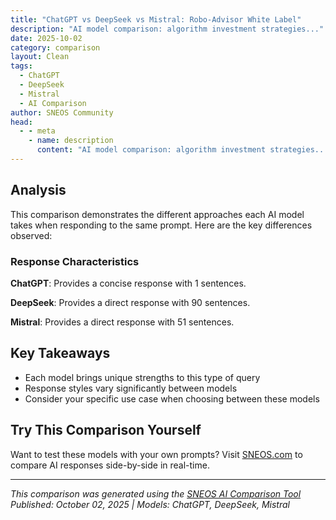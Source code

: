 ```yaml
---
title: "ChatGPT vs DeepSeek vs Mistral: Robo-Advisor White Label"
description: "AI model comparison: algorithm investment strategies..."
date: 2025-10-02
category: comparison
layout: Clean
tags:
  - ChatGPT
  - DeepSeek
  - Mistral
  - AI Comparison
author: SNEOS Community
head:
  - - meta
    - name: description
      content: "AI model comparison: algorithm investment strategies..."
---
```


<ChatComparison
  title="ChatGPT vs DeepSeek vs Mistral: Robo-Advisor White Label"
  prompt="algorithm investment strategies"
  :responses='{
    "ChatGPT": "Error calling OpenAI API.",
    "DeepSeek": "Of course. This is a fascinating and complex topic. Algorithmic investment strategies represent the cutting edge of modern finance, where computer programs execute pre-defined rules to make trading decisions.\n\nLet\u0027s break this down into a clear framework:\n\n1.  **What are Algorithmic Investment Strategies?**\n2.  **Core Components of an Algo Strategy**\n3.  **Major Categories of Strategies (with examples)**\n4.  **The Development Process**\n5.  **Risks and Challenges**\n\n---\n\n### 1. What are Algorithmic Investment Strategies?\n\nAn algorithmic investment strategy is a set of rules and instructions, formalized into computer code, that automates the process of buying and selling financial assets (stocks, bonds, currencies, etc.). The goal is to remove human emotion and bias, increase execution speed, and systematically exploit market opportunities 24/7.\n\n**Key Idea:** It\u0027s not about a single \u0022magic formula,\u0022 but a systematic process for making decisions.\n\n---\n\n### 2. Core Components of an Algo Strategy\n\nAny robust algorithmic strategy consists of these parts:\n\n*   **Signal/Alpha Generation:** The \u0022idea.\u0022 What is the predictive rule?\n    *   *Example:* \u0022Buy when the 50-day moving average crosses above the 200-day moving average.\u0022\n*   **Risk Management:** Rules to limit losses.\n    *   *Example:* \u0022Never let a position lose more than 2% of the total portfolio value.\u0022 or \u0022Diversify across at least 20 uncorrelated assets.\u0022\n*   **Execution Logic:** How to place the trades to minimize cost and market impact.\n    *   *Example:* \u0022Break a large order into 100 smaller chunks and execute them over 4 hours using a VWAP (Volume-Weighted Average Price) algorithm.\u0022\n*   **Portfolio Construction:** How to allocate capital among the different signals/assets.\n    *   *Example:* \u0022Use a risk-parity model to ensure all assets contribute equally to portfolio risk.\u0022\n\n---\n\n### 3. Major Categories of Strategies\n\nWe can group strategies by their time horizon and underlying logic.\n\n#### A. High-Frequency Trading (HFT) - (Microseconds to Seconds)\n*   **Goal:** Exploit tiny inefficiencies and speed advantages.\n*   **Examples:**\n    *   **Market Making:** Continuously quote both buy and sell prices to earn the bid-ask spread.\n    *   **Arbitrage:** Simultaneously buying and selling identical assets on different exchanges to profit from minute price differences (e.g., Bitcoin on Coinbase vs. Binance).\n    *   **Latency Arbitrage:** Using ultra-fast data feeds and execution to react to market events before slower participants.\n\n#### B. Statistical Arbitrage \u0026 Mean Reversion - (Days to Weeks)\n*   **Goal:** Exploit the idea that prices will revert to a historical or statistical average.\n*   **Examples:**\n    *   **Pairs Trading:** Find two highly correlated stocks (e.g., Coca-Cola and Pepsi). When their price ratio diverges from its historical norm, short the outperformer and buy the underperformer, betting on the gap closing.\n    *   **Index Arbitrage:** Exploit price differences between a stock index futures contract and the underlying stocks in the index.\n\n#### C. Trend Following / Momentum - (Weeks to Months)\n*   **Goal:** \u0022The trend is your friend.\u0022 Identify and ride established market trends.\n*   **Examples:**\n    *   **Moving Average Crossover:** As mentioned above, buy when a short-term MA crosses above a long-term MA; sell (or short) when it crosses below.\n    *   **Time Series Momentum (TSMOM):** Go long assets that have positive returns over the past 3-12 months and short assets with negative returns over the same period.\n\n#### D. Factor Investing / Smart Beta - (Long-Term)\n*   **Goal:** Systematically tilt a portfolio towards factors that have historically provided excess returns.\n*   **Examples:**\n    *   **Value:** Buying stocks with low P/E or P/B ratios.\n    *   **Momentum:** Buying stocks that have performed well recently.\n    *   **Quality:** Buying stocks with high profitability, stable earnings, and low debt.\n    *   **Low Volatility:** Buying the least volatile stocks, which have historically outperformed on a risk-adjusted basis.\n\n#### E. Machine Learning (ML) \u0026 AI Strategies - (All Horizons)\nThis is not a separate category but a toolset that enhances the others.\n*   **Goal:** Use ML models to discover complex, non-linear patterns in data that are invisible to traditional statistics.\n*   **Examples:**\n    *   **Random Forests / Gradient Boosting:** Using a vast array of fundamental and market data to predict stock returns for the next day.\n    *   **Natural Language Processing (NLP):** Analyzing news articles, social media, and earnings call transcripts to gauge market sentiment and trade on it.\n    *   **Reinforcement Learning (RL):** Training an agent to learn an optimal trading policy through trial and error in a simulated market environment.\n\n---\n\n### 4. The Development Process (\u0022The Algo Stack\u0022)\n\nCreating a strategy is a rigorous, iterative process:\n\n1.  **Idea \u0026 Hypothesis:** Start with a testable financial theory.\n2.  **Data Acquisition:** Gather clean, reliable historical data (price, volume, fundamentals, alternative data).\n3.  **Backtesting:** Simulate how the strategy would have performed historically.\n    *   **Crucial Caveat:** Beware of **overfitting**! A strategy that looks perfect in the past will almost certainly fail in the future.\n4.  **Paper Trading:** Run the algorithm live with simulated money to see how it handles real-market data feeds and execution.\n5.  **Live Execution:** Deploy with real capital, starting with a very small amount.\n6.  **Monitoring \u0026 Refinement:** Continuously monitor performance for \u0022strategy decay\u0022 and adjust risk parameters. The market is dynamic, and what worked yesterday may not work tomorrow.\n\n---\n\n### 5. Risks and Challenges\n\n*   **Overfitting / Data Snooping:** The biggest pitfall. Creating a model that perfectly explains past noise but has no predictive power for the future.\n*   **Strategy Decay:** As more participants discover and use a strategy, its profitability diminishes.\n*   **Black Swan Events:** Extreme, unforeseen events (e.g., the 2008 crisis, COVID-19 crash) can break historical correlations and cause massive losses.\n*   **Technical Failures:** Network latency, software bugs, exchange outages. A \u0022fat finger\u0022 bug can be catastrophic.\n*   **Regulatory Risk:** Regulations can change, outlawing or restricting certain strategies.\n*   **Market Impact:** For large funds, the act of trading itself can move the market against them.\n\n### Getting Started (for a retail investor)\n\nYou don\u0027t need to be a Wall Street quant to experiment. Platforms like **QuantConnect**, **Zipline (by QuantRocket)**, and **Interactive Brokers** offer accessible backtesting and execution environments. Start with simple, logical ideas, and always prioritize understanding the risk over chasing returns.",
    "Mistral": "Investment strategies can be quite complex and varied, but algorithms can play a significant role in automating and optimizing these strategies. Here are some common algorithmic investment strategies:\n\n### 1. **Mean Reversion**\n- **Concept**: Assets that deviate from their historical average price will eventually revert to the mean.\n- **Algorithm**: Identify assets that are significantly above or below their historical average and place trades to capitalize on the expected reversion.\n\n### 2. **Momentum Trading**\n- **Concept**: Assets that are trending in a particular direction will continue to do so for some time.\n- **Algorithm**: Use technical indicators like moving averages, RSI (Relative Strength Index), and MACD (Moving Average Convergence Divergence) to identify trends and place trades accordingly.\n\n### 3. **Arbitrage**\n- **Concept**: Exploit price differences of identical or similar financial instruments on different markets or in different forms.\n- **Algorithm**: Identify and execute trades to profit from these price discrepancies. Examples include statistical arbitrage and merger arbitrage.\n\n### 4. **Statistical Arbitrage**\n- **Concept**: Use statistical models to identify mispriced securities.\n- **Algorithm**: Employ statistical techniques to find and exploit pricing inefficiencies, often involving pairs trading or mean reversion strategies.\n\n### 5. **Machine Learning**\n- **Concept**: Use machine learning models to predict market movements.\n- **Algorithm**: Train models on historical data to identify patterns and make predictions. Techniques include neural networks, decision trees, and reinforcement learning.\n\n### 6. **High-Frequency Trading (HFT)**\n- **Concept**: Execute a large number of trades in fractions of a second to capitalize on small price discrepancies.\n- **Algorithm**: Develop ultra-low latency algorithms to place and cancel orders rapidly, often using co-location and direct market access.\n\n### 7. **Value Investing**\n- **Concept**: Invest in undervalued assets with the expectation that the market will eventually recognize their true value.\n- **Algorithm**: Use fundamental analysis to identify undervalued stocks based on metrics like P/E ratio, book value, and earnings growth.\n\n### 8. **Trend Following**\n- **Concept**: Follow the overall trend of the market or a specific asset.\n- **Algorithm**: Use moving averages and other trend indicators to identify and follow trends, placing trades in the direction of the trend.\n\n### 9. **Sentiment Analysis**\n- **Concept**: Analyze market sentiment to predict price movements.\n- **Algorithm**: Use natural language processing (NLP) to analyze news articles, social media, and other text data to gauge market sentiment and make trading decisions.\n\n### 10. **Portfolio Optimization**\n- **Concept**: Optimize the allocation of assets in a portfolio to maximize returns while minimizing risk.\n- **Algorithm**: Use techniques like the Markowitz mean-variance optimization to determine the optimal asset allocation based on expected returns and risk.\n\n### 11. **Event-Driven Strategies**\n- **Concept**: Capitalize on price movements triggered by specific events.\n- **Algorithm**: Monitor news feeds, earnings reports, and other events to identify trading opportunities. Examples include earnings announcements and economic data releases.\n\n### 12. **Algorithmic Market Making**\n- **Concept**: Provide liquidity to the market by placing buy and sell orders.\n- **Algorithm**: Develop algorithms to place and adjust orders to maintain a spread and capture the bid-ask spread.\n\n### Implementation Considerations\n- **Data Quality**: Ensure high-quality, real-time data for accurate decision-making.\n- **Backtesting**: Test the algorithm on historical data to evaluate its performance.\n- **Risk Management**: Implement risk management strategies to protect against losses.\n- **Execution**: Ensure efficient and timely execution of trades.\n\n### Tools and Technologies\n- **Programming Languages**: Python, R, C\u002B\u002B, Java.\n- **Libraries and Frameworks**: Pandas, NumPy, TensorFlow, PyTorch, Zipline.\n- **Platforms**: QuantConnect, Quantopian, AlgoTrader.\n\n### Ethical and Regulatory Considerations\n- **Compliance**: Ensure compliance with financial regulations and ethical standards.\n- **Transparency**: Maintain transparency in the algorithm\u0027s decision-making process.\n\nAlgorithmic investment strategies can be highly effective but also come with risks and complexities. It\u0027s crucial to thoroughly understand the underlying principles and continuously monitor and adjust the algorithms based on market conditions and performance."
  }'
  published-date="10:01"
/>

## Analysis

This comparison demonstrates the different approaches each AI model takes when responding to the same prompt. Here are the key differences observed:

### Response Characteristics

**ChatGPT**: Provides a concise response with 1 sentences. 

**DeepSeek**: Provides a direct response with 90 sentences. 

**Mistral**: Provides a direct response with 51 sentences. 

## Key Takeaways

- Each model brings unique strengths to this type of query
- Response styles vary significantly between models
- Consider your specific use case when choosing between these models

## Try This Comparison Yourself

Want to test these models with your own prompts? Visit [SNEOS.com](https://sneos.com) to compare AI responses side-by-side in real-time.

---

*This comparison was generated using the [SNEOS AI Comparison Tool](https://sneos.com)*
*Published: October 02, 2025 | Models: ChatGPT, DeepSeek, Mistral*
